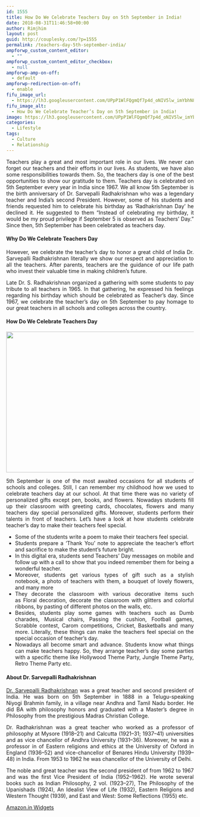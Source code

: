 ```yaml
---
id: 1555
title: How Do We Celebrate Teachers Day on 5th September in India!
date: 2018-08-31T11:46:58+00:00
author: Rimjhim
layout: post
guid: http://couplesky.com/?p=1555
permalink: /teachers-day-5th-september-india/
ampforwp_custom_content_editor:
  - ""
ampforwp_custom_content_editor_checkbox:
  - null
ampforwp-amp-on-off:
  - default
ampforwp-redirection-on-off:
  - enable
fifu_image_url:
  - https://lh3.googleusercontent.com/UPpP1WlFQgmQf7p4d_oNIV5lw_imYbhN8kzkc3ET_e8_cs7ZtlnKXpFeGas4jHrNTOTQTR8I2JpSDLlbUKu5iFVgX003NFbmOCR6KLblpPyJeccTpAZnIh4d8wiCAqZFEwGIvu04p4Uf36AZNm_BfSXJpqZopF8pJ-noux-S2scMTsKYKClQsdwBHbiJoMg1iqyE4uESTpvbu1z_Pjgi7l82BEE_O-hWmAkHtxKXlats-h1idF-8kpmjpmvI7aQaz8PaHPU-XVIGvcmCA-qWw5y0oOhW70o-vv4mImZTuyMClc-RMXxLwACOCm00_R9c1-_DpjyxXWb7BQpVhdQOXUGDqpDG23gf0eJRK0jAlNrQLCFjBjhB3OAsS3jA6fXzfC_DaMdR6P5O5MlecwNGywOozEFasPVMdFYxyXPtWlYdCg6i1njYeXunwNuqoSNehc4wOFDR1PXw_rSP5tqxXFqurg1HBb_CxtPP12ZzSQ0UfElhUv3W7hJ8EYOIbS9FMMux1GcRousmDn6mobJ3klvRQgp0srtAoDpuZVOV1qhNwfb97ccUXVFXsfsq-PXbzEA9k9ZbW6rikTS8VxDL7kmZ5vO6rRdHEVexomy6tVhTHVqE09UIzge8VMGVpbGPX4BSPWQJa72LNP66XoVjnIaAtjvAbJRkjLmDFAb8GbRg8ksuFX90TuuX=w640-h360-no
fifu_image_alt:
  - How Do We Celebrate Teacher’s Day on 5th September in India!
image: https://lh3.googleusercontent.com/UPpP1WlFQgmQf7p4d_oNIV5lw_imYbhN8kzkc3ET_e8_cs7ZtlnKXpFeGas4jHrNTOTQTR8I2JpSDLlbUKu5iFVgX003NFbmOCR6KLblpPyJeccTpAZnIh4d8wiCAqZFEwGIvu04p4Uf36AZNm_BfSXJpqZopF8pJ-noux-S2scMTsKYKClQsdwBHbiJoMg1iqyE4uESTpvbu1z_Pjgi7l82BEE_O-hWmAkHtxKXlats-h1idF-8kpmjpmvI7aQaz8PaHPU-XVIGvcmCA-qWw5y0oOhW70o-vv4mImZTuyMClc-RMXxLwACOCm00_R9c1-_DpjyxXWb7BQpVhdQOXUGDqpDG23gf0eJRK0jAlNrQLCFjBjhB3OAsS3jA6fXzfC_DaMdR6P5O5MlecwNGywOozEFasPVMdFYxyXPtWlYdCg6i1njYeXunwNuqoSNehc4wOFDR1PXw_rSP5tqxXFqurg1HBb_CxtPP12ZzSQ0UfElhUv3W7hJ8EYOIbS9FMMux1GcRousmDn6mobJ3klvRQgp0srtAoDpuZVOV1qhNwfb97ccUXVFXsfsq-PXbzEA9k9ZbW6rikTS8VxDL7kmZ5vO6rRdHEVexomy6tVhTHVqE09UIzge8VMGVpbGPX4BSPWQJa72LNP66XoVjnIaAtjvAbJRkjLmDFAb8GbRg8ksuFX90TuuX=w640-h360-no
categories:
  - Lifestyle
tags:
  - Culture
  - Relationship
---
```

<p style="text-align: justify;">
  Teachers play a great and most important role in our lives. We never can forget our teachers and their efforts in our lives. As students, we have also some responsibilities towards them. So, the teachers day is one of the best opportunities to show our gratitude to them. Teachers day is celebrated on 5th September every year in India since 1967. We all know 5th September is the birth anniversary of Dr. Sarvepalli Radhakrishnan who was a legendary teacher and India’s second President. However, some of his students and friends requested him to celebrate his birthday as ‘Radhakrishnan Day’ he declined it. He suggested to them “Instead of celebrating my birthday, it would be my proud privilege if September 5 is observed as Teachers’ Day.” Since then, 5th September has been celebrated as teachers day.
</p>

<h4 style="text-align: justify;">
  Why Do We Celebrate Teachers Day
</h4>

<p style="text-align: justify;">
  However, we celebrate the teacher&#8217;s day to honor a great child of India Dr. Sarvepalli Radhakrishnan literally we show our respect and appreciation to all the teachers. After parents, teachers are the guidance of our life path who invest their valuable time in making children&#8217;s future.
</p>

<p style="text-align: justify;">
  Late Dr. S. Radhakrishnan organized a gathering with some students to pay tribute to all teachers in 1965. In that gathering, he expressed his feelings regarding his birthday which should be celebrated as Teacher&#8217;s day. Since 1967, we celebrate the teacher&#8217;s day on 5th September to pay homage to our great teachers in all schools and colleges across the country.
</p>

<h4 style="text-align: justify;">
  How Do We Celebrate Teachers Day
</h4>

<p style="text-align: justify;">
  <img class="alignnone size-medium" src="https://lh3.googleusercontent.com/U9MK67vKEDFzetd1aaUQsCQdqoagWlFxHTArbMLS0JI45W0gqLcNJCAt4WUk-h9APY7U8zK96WId-97Q04cX2GWGvPmnNVX_zBOkLkCy0oRjHKe85nDge7khpB0HXQD_uWf-2WvFINch6zNTrhdaLO8Kv0UFIWl9-Pk5bIhoQ2BGeYEVKP7RFvvnxSJqPCGKEzMonMULqIHJM8gLks9qnwjKXllY0dI3eWThjI4egmuqdjil_V3bUyjFl71I1-mHmAYk3tQQAvzpzPJmGBdGagE3NO_eo_F_1Gp0hlMcQhcXPAVTdEQ7gjZyDJX2TH9YKeN5odqD0d4E9j-vK6pOwzgluE7YOMaQgxH-yY8wPHeBRyxvxi3tqR1JPeQYMpn5AaAb1wraU2_-OhGpRqWtIXt8iDfN8yCd5I10oq-EmTBqBprnGJnPbhkQyLZO7NHixCjld4AxTUkIahTz0g1MdZ49kND6kPw0RmYg9ZOI4fTtd0zqIneJYAxSyDQnU-0P2wUvKtwoPP4txmccwbtHnIOrdwLSkworvPNysSSm7yq1JVa2tqnKkrG95QVh78cg5Z-nW9Mj50r9OjMX-9rXJubbxqMfjfCFFiDvVNZaww1CznRXXYEb7iBGi07hGZ-FgDtIDGFD1HBtz0Dy-Dp5jF41kmSgetL-oi8KEpE8Ue2-JcZSG-povs3P=w600-h378-no" width="600" height="378" />
</p>

<p style="text-align: justify;">
  5th September is one of the most awaited occasions for all students of schools and colleges. Still, I can remember my childhood how we used to celebrate teachers day at our school. At that time there was no variety of personalized gifts except pen, books, and flowers. Nowadays students fill up their classroom with greeting cards, chocolates, flowers and many teachers day special personalized gifts. Moreover, students perform their talents in front of teachers. Let&#8217;s have a look at how students celebrate teacher&#8217;s day to make their teachers feel special.
</p>

<ul style="text-align: justify;">
  <li>
    Some of the students write a poem to make their teachers feel special.
  </li>
  <li>
    Students prepare a &#8216;Thank You&#8217; note to appreciate the teacher&#8217;s effort and sacrifice to make the student&#8217;s future bright.
  </li>
  <li>
    In this digital era, students send Teachers&#8217; Day messages on mobile and follow up with a call to show that you indeed remember them for being a wonderful teacher.
  </li>
  <li>
    Moreover, students get various types of gift such as a stylish notebook, a photo of teachers with them, a bouquet of lovely flowers, and many more
  </li>
  <li>
    They decorate the classroom with various decorative items such as Floral decoration, decorate the classroom with glitters and colorful ribbons, by pasting of different photos on the walls, etc.
  </li>
  <li>
    Besides, students play some games with teachers such as Dumb charades, Musical chairs, Passing the cushion, Football games, Scrabble contest, Carom competitions, Cricket, Basketballs and many more. Literally, these things can make the teachers feel special on the special occasion of teacher&#8217;s day.
  </li>
  <li>
    Nowadays all become smart and advance. Students know what things can make teachers happy. So, they arrange teacher&#8217;s day some parties with a specific theme like Hollywood Theme Party, Jungle Theme Party, Retro Theme Party etc.
  </li>
</ul>

<h4 style="text-align: justify;">
  About Dr. Sarvepalli Radhakrishnan
</h4>

<p style="text-align: justify;">
  <a href="https://en.wikipedia.org/wiki/Sarvepalli_Radhakrishnan#Early_life" target="_blank" rel="noopener">Dr. Sarvepalli Radhakrishnan</a> was a great teacher and second president of India. He was born on 5th September in 1888 in a Telugu-speaking Niyogi Brahmin family, in a village near Andhra and Tamil Nadu border. He did BA with philosophy honors and graduated with a Master&#8217;s degree in Philosophy from the prestigious Madras Christian College.
</p>

<p style="text-align: justify;">
  Dr. Radhakrishnan was a great teacher who worked as a professor of philosophy at Mysore (1918–21) and Calcutta (1921–31; 1937–41) universities and as vice chancellor of Andhra University (1931–36). Moreover, he was a professor in of Eastern religions and ethics at the University of Oxford in England (1936–52) and vice-chancellor of Benares Hindu University (1939–48) in India. From 1953 to 1962 he was chancellor of the University of Delhi.
</p>

<p style="text-align: justify;">
  The noble and great teacher was the second president of from 1962 to 1967 and was the first Vice President of India (1952–1962). He wrote several books such as Indian Philosophy, 2 vol. (1923–27), The Philosophy of the Upanishads (1924), An Idealist View of Life (1932), Eastern Religions and Western Thought (1939), and East and West: Some Reflections (1955) etc.
</p>

<p style="text-align: justify;">
  <noscript>
    <A rel="nofollow" HREF="//ws-in.amazon-adsystem.com/widgets/q?rt=tf_mfw&#038;ServiceVersion=20070822&#038;MarketPlace=IN&#038;ID=V20070822%2FIN%2Famawidin-21%2F8001%2F677da09c-4bc2-4cf2-895f-33882a345184&#038;Operation=NoScript">Amazon.in Widgets</A>
  </noscript>
</p>